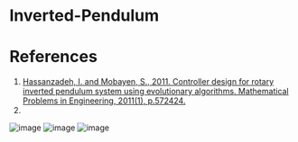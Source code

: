 # Inverted-Pendulum



# References
1. [Hassanzadeh, I. and Mobayen, S., 2011. Controller design for rotary inverted pendulum system using evolutionary algorithms. Mathematical Problems in Engineering, 2011(1), p.572424.]([url](https://onlinelibrary.wiley.com/doi/full/10.1155/2011/572424))
2. 

![image](https://github.com/user-attachments/assets/d7036c29-f301-47db-b297-58720002d8b4)
![image](https://github.com/user-attachments/assets/50423b3d-170b-4938-82ae-a234c5d4eb0e)
![image](https://github.com/user-attachments/assets/1a94edc6-aa29-4b04-b19e-bc9fbad10323)

